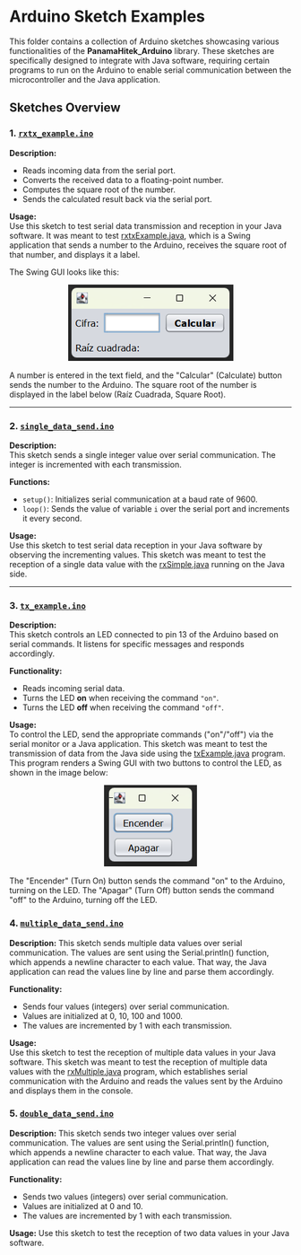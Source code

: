 # Arduino Sketch Examples

This folder contains a collection of Arduino sketches showcasing various functionalities of the **PanamaHitek_Arduino** library.
These sketches are specifically designed to integrate with Java software, requiring certain
programs to run on the Arduino to enable serial communication between the microcontroller
and the Java application.

## Sketches Overview

### 1. [`rxtx_example.ino`](https://github.com/PanamaHitek/PanamaHitek_Arduino/blob/master/src/test/java/examples/arduino_sketches/rxtx_example.ino)

**Description:**
- Reads incoming data from the serial port.
- Converts the received data to a floating-point number.
- Computes the square root of the number.
- Sends the calculated result back via the serial port.

**Usage:**  
Use this sketch to test serial data transmission and reception in your Java software. It was meant to test
[rxtxExample.java](https://github.com/PanamaHitek/PanamaHitek_Arduino/blob/master/src/test/java/examples/arduino/rxtxExample.java), 
which is a Swing application that sends a number to the Arduino, receives the square root of that number, and displays it a label.

The Swing GUI looks like this:

<p align="center">
  <img src="https://raw.githubusercontent.com/PanamaHitek/PanamaHitek_Arduino/refs/heads/master/src/main/resources/images/rxtxExample.png" alt="rxtxExample">
</p>
 
A number is entered in the text field, and the "Calcular" (Calculate) button sends the number to the Arduino. The square root of the number is displayed in the label below (Raíz Cuadrada, Square Root).

---

### 2. [`single_data_send.ino`](https://github.com/PanamaHitek/PanamaHitek_Arduino/blob/master/src/test/java/examples/arduino_sketches/single_data_send.ino)

**Description:**  
This sketch sends a single integer value over serial communication. The integer is incremented with each transmission.

**Functions:**
- `setup()`: Initializes serial communication at a baud rate of 9600.
- `loop()`: Sends the value of variable `i` over the serial port and increments it every second.

**Usage:**  
Use this sketch to test serial data reception in your Java software by observing the incrementing values.
This sketch was meant to test the reception of a single data value with the [rxSimple.java](https://github.com/PanamaHitek/PanamaHitek_Arduino/blob/master/src/test/java/examples/arduino/rxSimple.java)
running on the Java side.

---

### 3. [`tx_example.ino`](https://github.com/PanamaHitek/PanamaHitek_Arduino/blob/master/src/test/java/examples/arduino_sketches/tx_example.ino)

**Description:**  
This sketch controls an LED connected to pin 13 of the Arduino based on serial commands. 
It listens for specific messages and responds accordingly.

**Functionality:**
- Reads incoming serial data.
- Turns the LED **on** when receiving the command `"on"`.
- Turns the LED **off** when receiving the command `"off"`.

**Usage:**  
To control the LED, send the appropriate commands ("on"/"off") via the serial monitor or a Java application.
This sketch was meant to test the transmission of data from the Java side using the 
[txExample.java](https://github.com/PanamaHitek/PanamaHitek_Arduino/blob/master/src/test/java/examples/arduino/txExample.java) program.
This program renders a Swing GUI with two buttons to control the LED, as shown in the image below:

<p align="center">
  <img src="https://raw.githubusercontent.com/PanamaHitek/PanamaHitek_Arduino/refs/heads/master/src/main/resources/images/txExample.png" alt="rxtxExample">
</p>

The "Encender" (Turn On) button sends the command "on" to the Arduino, turning on the LED. The "Apagar" (Turn Off) button sends the command "off" to the Arduino, turning off the LED.

### 4. [`multiple_data_send.ino`](https://github.com/PanamaHitek/PanamaHitek_Arduino/blob/master/src/test/java/examples/arduino_sketches/multiple_data_send.ino)

**Description:**
This sketch sends multiple data values over serial communication. The values are sent using the Serial.println() function,
which appends a newline character to each value. That way, the Java application can read the values line by line and parse them accordingly.

**Functionality:**
- Sends four values (integers) over serial communication.
- Values are initialized at 0, 10, 100 and 1000.
- The values are incremented by 1 with each transmission.

**Usage:**  
Use this sketch to test the reception of multiple data values in your Java software.
This sketch was meant to test the reception of multiple data values with the 
[rxMultiple.java](https://github.com/PanamaHitek/PanamaHitek_Arduino/blob/master/src/test/java/examples/arduino/rxMultiple.java)
program, which establishes serial communication with the Arduino and reads the values sent by the Arduino and displays them in the console.

### 5. [`double_data_send.ino`](https://github.com/PanamaHitek/PanamaHitek_Arduino/blob/master/src/test/java/examples/arduino_sketches/double_data_send.ino)

**Description:**
This sketch sends two integer values over serial communication. The values are sent using the Serial.println() function,
which appends a newline character to each value. That way, the Java application can read the values line by line and parse them accordingly.

**Functionality:**
- Sends two values (integers) over serial communication.
- Values are initialized at 0 and 10.
- The values are incremented by 1 with each transmission.

**Usage:** 
Use this sketch to test the reception of two data values in your Java software.




